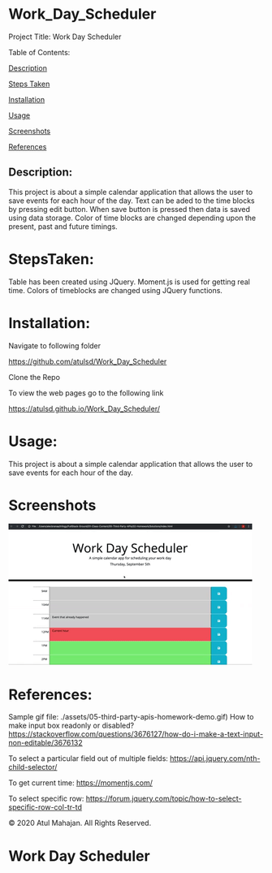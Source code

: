# Work_Day_Scheduler

Project Title: Work Day Scheduler

Table of Contents:

[Description](#Description:)

[Steps Taken](#StepsTaken:)

[Installation](#Installation:)

[Usage](#Usage:)

[Screenshots](#Screenshots:)

[References](#References:)

## Description:

This project is about a simple calendar application that allows the user to save events for each hour of the day. Text can be aded to the time blocks by pressing edit button. When save button is pressed then data is saved using data storage. Color of time blocks are changed depending upon the present, past and future timings.

# StepsTaken:

Table has been created using JQuery. Moment.js is used for getting real time. Colors of timeblocks are changed using JQuery functions.

# Installation:

Navigate to following folder

https://github.com/atulsd/Work_Day_Scheduler

Clone the Repo

To view the web pages go to the following link

https://atulsd.github.io/Work_Day_Scheduler/

# Usage:

This project is about a simple calendar application that allows the user to save events for each hour of the day.

# Screenshots

![Work Day Scheduler](./assets/images/05-third-party-apis-homework-demo.gif)

# References:

Sample gif file: ./assets/05-third-party-apis-homework-demo.gif)
How to make input box readonly or disabled? https://stackoverflow.com/questions/3676127/how-do-i-make-a-text-input-non-editable/3676132

To select a particular field out of multiple fields: https://api.jquery.com/nth-child-selector/

To get current time: https://momentjs.com/

To select specific row: https://forum.jquery.com/topic/how-to-select-specific-row-col-tr-td

© 2020 Atul Mahajan. All Rights Reserved.

# Work Day Scheduler
